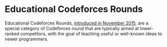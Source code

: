 # Educational Codeforces Rounds

Educational Codeforces Rounds, [introduced in November 2015](https://codeforces.com/blog/entry/21496), are a special category of Codeforces round that are typically aimed at lower-ranked competitors, with the goal of teaching useful or well-known ideas to newer programmers.

